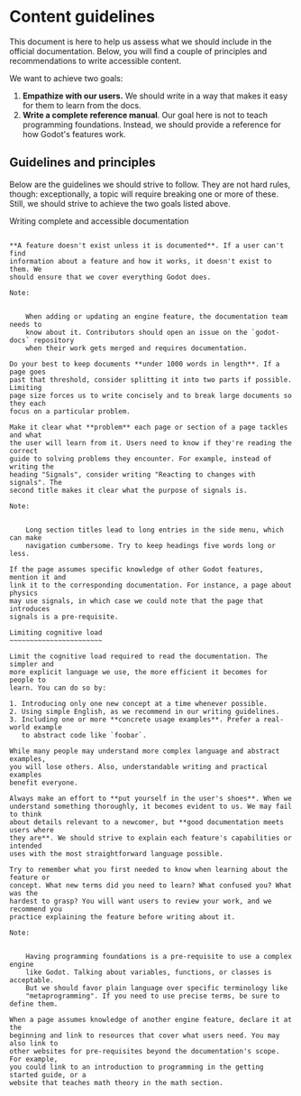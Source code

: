 

Content guidelines
==================

This document is here to help us assess what we should include in the official
documentation. Below, you will find a couple of principles and recommendations
to write accessible content.

We want to achieve two goals:

1. **Empathize with our users.** We should write in a way that makes it easy for
   them to learn from the docs.
2. **Write a complete reference manual**. Our goal here is not to teach
   programming foundations. Instead, we should provide a reference for how
   Godot's features work.

Guidelines and principles
-------------------------

Below are the guidelines we should strive to follow. They are not hard rules,
though: exceptionally, a topic will require breaking one or more of these.
Still, we should strive to achieve the two goals listed above.

Writing complete and accessible documentation
~~~~~~~~~~~~~~~~~~~~~~~~~~~~~~~~~~~~~~~~~~~~~

**A feature doesn't exist unless it is documented**. If a user can't find
information about a feature and how it works, it doesn't exist to them. We
should ensure that we cover everything Godot does.

Note:


    When adding or updating an engine feature, the documentation team needs to
    know about it. Contributors should open an issue on the `godot-docs` repository
    when their work gets merged and requires documentation.

Do your best to keep documents **under 1000 words in length**. If a page goes
past that threshold, consider splitting it into two parts if possible. Limiting
page size forces us to write concisely and to break large documents so they each
focus on a particular problem.

Make it clear what **problem** each page or section of a page tackles and what
the user will learn from it. Users need to know if they're reading the correct
guide to solving problems they encounter. For example, instead of writing the
heading "Signals", consider writing "Reacting to changes with signals". The
second title makes it clear what the purpose of signals is.

Note:


    Long section titles lead to long entries in the side menu, which can make
    navigation cumbersome. Try to keep headings five words long or less.

If the page assumes specific knowledge of other Godot features, mention it and
link it to the corresponding documentation. For instance, a page about physics
may use signals, in which case we could note that the page that introduces
signals is a pre-requisite.

Limiting cognitive load
~~~~~~~~~~~~~~~~~~~~~~~

Limit the cognitive load required to read the documentation. The simpler and
more explicit language we use, the more efficient it becomes for people to
learn. You can do so by:

1. Introducing only one new concept at a time whenever possible.
2. Using simple English, as we recommend in our writing guidelines.
3. Including one or more **concrete usage examples**. Prefer a real-world example
   to abstract code like `foobar`.

While many people may understand more complex language and abstract examples,
you will lose others. Also, understandable writing and practical examples
benefit everyone.

Always make an effort to **put yourself in the user's shoes**. When we
understand something thoroughly, it becomes evident to us. We may fail to think
about details relevant to a newcomer, but **good documentation meets users where
they are**. We should strive to explain each feature's capabilities or intended
uses with the most straightforward language possible.

Try to remember what you first needed to know when learning about the feature or
concept. What new terms did you need to learn? What confused you? What was the
hardest to grasp? You will want users to review your work, and we recommend you
practice explaining the feature before writing about it.

Note:


    Having programming foundations is a pre-requisite to use a complex engine
    like Godot. Talking about variables, functions, or classes is acceptable.
    But we should favor plain language over specific terminology like
    "metaprogramming". If you need to use precise terms, be sure to define them.

When a page assumes knowledge of another engine feature, declare it at the
beginning and link to resources that cover what users need. You may also link to
other websites for pre-requisites beyond the documentation's scope. For example,
you could link to an introduction to programming in the getting started guide, or a
website that teaches math theory in the math section.
